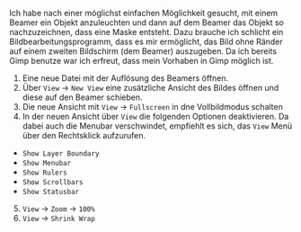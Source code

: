 Ich habe nach einer móglichst einfachen Möglichkeit gesucht, mit einem Beamer ein Objekt anzuleuchten und dann auf dem Beamer das Objekt so nachzuzeichnen, dass eine Maske entsteht. Dazu brauche ich schlicht ein Bildbearbeitungsprogramm, dass es mir ermöglicht, das Bild ohne Ränder auf einem zweiten Bildschirm (dem Beamer) auszugeben. Da ich bereits Gimp benutze war ich erfreut, dass mein Vorhaben in Gimp möglich ist.

1. Eine neue Datei mit der Auflósung des Beamers öffnen.
2. Über `View` -> `New View` eine zusätzliche Ansicht des Bildes öffnen und diese auf den Beamer schieben.
3. Die neue Ansicht mit `View` -> `Fullscreen` in dne Vollbildmodus schalten
4. In der neuen Ansicht über `View` die folgenden Optionen deaktivieren. Da dabei auch die Menubar verschwindet, empfiehlt es sich, das `View` Menü über den Rechtsklick aufzurufen.
 * `Show Layer Boundary`
 * `Show Menubar`
 * `Show Rulers`
 * `Show Scrollbars`
 * `Show Statusbar`
5. `View` -> `Zoom` -> `100%`
6. `View` -> `Shrink Wrap`
